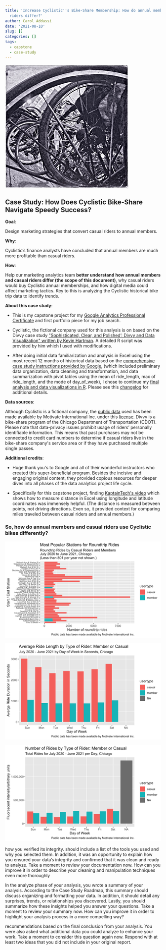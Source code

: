 ```yaml
---
title: 'Increase Cyclistic''s Bike-Share Membership: How do annual members and casual
  riders differ?'
author: Carol Addassi
date: '2021-08-10'
slug: []
categories: []
tags:
  - capstone
  - case-study
---
```


![bike-share bike rack](images/featured-hex-s.jpg)

## Case Study: How Does Cyclistic Bike-Share Navigate Speedy Success?

**Goal**:

  Design marketing strategies that convert casual riders to annual members.

**Why**:

  Cyclistic’s finance analysts have concluded that annual members are much more profitable than casual riders. 

**How**:

  Help our marketing analytics team **better understand how annual members and casual riders differ (the scope of this document)**, why casual riders would buy Cyclistic annual memberships, and how digital media could affect marketing tactics. Key to this is analyzing the Cyclistic historical bike trip data to identify trends.

**About this case study**:

  - This is my capstone project for my [Google Analytics Professional Certificate](https://coursera.org/share/ca837b41716199898aa3b07a048cff41) and first portfolio piece for my job search. 

  - Cyclistic, the fictional company used for this analysis is on based on the Divvy case study ["Sophisticated, Clear, and Polished’: Divvy and Data Visualization" written by Kevin Hartman](https://artscience.blog/home/divvy-dataviz-case-study). A detailed R script was provided by him which I used with modifications.

  - After doing initial data familiarization and analysis in Excel using the most recent 12 months of historical data based on the [comprehensive case study instructions provided by Google](https://www.coursera.org/learn/google-data-analytics-capstone?specialization=google-data-analytics), (which included preliminary data organization, data cleaning and transformation, and data summarization with pivot tables using the mean of ride_length, max of ride_length, and the mode of day_of_week), I chose to continue my [final analysis and data visualizations in R](https://clever-poitras-02da34.netlify.app/about/). Please see this [changelog](/Users/caroladdassi/RProjects/cwaportfolio/content/talk/2021-08-10-changelog-for-cylistics-project/_index.md) for additional details.

**Data sources**:

  Although Cyclistic is a fictional company, the [public data](https://divvy-tripdata.s3.amazonaws.com/index.html) used has been made available by Motivate International Inc. under this [license](https://www.divvybikes.com/data-license-agreement). Divvy is a bike-share program of the Chicago Department of Transportation (CDOT).  Please note that data-privacy issues prohibit usage of riders’ personally identifiable information. This means that past purchases may not be connected to credit card numbers to determine if casual riders live in the bike-share company's service area or if they have purchased multiple single passes.

**Additional credits**:

  - Huge thank you's to Google and all of their wonderful instructors who created this super-beneficial program. Besides the incisive and engaging original content, they provided copious resources for deeper dives into all phases of the data analytics project life cycle.

  - Specifically for this capstone project, finding [KaptainTech's video](https://youtu.be/cpUVV8q7WNo) which shows how to measure distance in Excel using longitude and latitude coordinates was immensely helpful. (The distance is measured between points, not driving directions. Even so, it provided context for comparing miles traveled between casual riders and annual members.)

### So, how do annual members and casual riders use Cyclistic bikes differently?


![](images/roundtrip6.png)


![](images/avgduration.png)


![](images/numrides.png)



 how you verified its integrity.
should include a list of the tools you used and why you selected them. In addition, it was an opportunity to explain how you ensured your data’s integrity and confirmed that it was clean and ready to analyze. Take a moment to review your documentation now. How can you improve it in order to describe your cleaning and manipulation techniques even more thoroughly

In the analyze phase of your analysis, you wrote a summary of your analysis. According to the Case Study Roadmap, this summary should discuss organizing and formatting your data. In addition, it should detail any surprises, trends, or relationships you discovered. Lastly, you should summarize how these insights helped you answer your questions. Take a moment to review your summary now. How can you improve it in order to highlight your analysis process in a more compelling way?

recommendations based on the final conclusion from your analysis. You were also asked what additional data you could analyze to enhance your work. Take a moment to consider this question again now. Respond with at least two ideas that you did not include in your original report.
